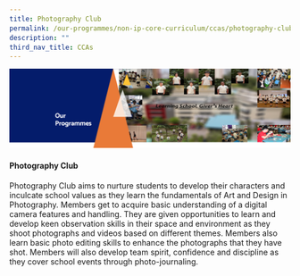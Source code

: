 ```yaml
---
title: Photography Club
permalink: /our-programmes/non-ip-core-curriculum/ccas/photography-club/
description: ""
third_nav_title: CCAs
---
```

<img src="/images/OurProgrammes1.png">
<h4><strong>Photography Club</strong></h4>
<p>Photography Club aims to nurture students to develop their characters and inculcate school values as they learn the fundamentals of Art and Design in Photography. Members get to acquire basic understanding of a digital camera features and handling. They are given opportunities to learn and develop keen observation skills in their space and environment as they shoot photographs and videos based on different themes. Members also learn basic photo editing skills to enhance the photographs that they have shot. Members will also develop team spirit, confidence and discipline as they cover school events through photo-journaling.</p>
